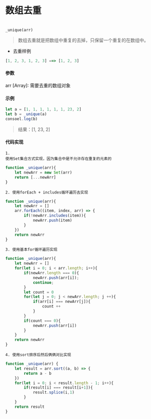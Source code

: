 # 数组去重
<br/>
<code>_unique(arr)</code>

>数组去重就是把数组中重复的去掉，只保留一个重复的在数组中。

* 去重样例

```javascript
[1, 2, 3, 1, 2, 3] ==> [1, 2, 3] 
```

#### 参数

arr [Array]: 需要去重的数组对象

#### 示例

```javascript
let a = [1, 1, 1, 1, 1, 1, 23, 2]
let b = _unique(a)
consoel.log(b)
```

> 结果：[1, 23, 2]

#### 代码实现

<code>1. 使用Set集合方式实现，因为集合中是不允许存在重复的元素的</code>

```javascript
function _unique(arr){
    let newArr = new Set(arr)
    return [...newArr]
}
```

<code>2. 使用forEach + includes循环遍历去实现</code>

```javascript
function _unique(arr){
    let newArr = []
    arr.forEach((item, index, arr) => {
        if(!newArr.includes(item)){
            newArr.push(item)
        }
    })
    return newArr
}
```

<code>3. 使用基本for循环遍历实现</code>

```javascript
function _unique(arr){
    let newArr = []
    for(let i = 0; i < arr.length; i++){
        if(newArr.length === 0){
            newArr.push(arr[i]);
            continue;
        }
        let count = 0
        for(let j = 0; j < newArr.length; j ++){
            if(arr[i] === newArr[j]){
                count ++
            }
        }
        if(count === 0){
            newArr.push(arr[i])
        }
    }
    return newArr
}
```


<code>4. 使用sort排序后然后俩俩对比实现</code>

```javascript
function _unique(arr) {
    let result = arr.sort((a, b) => {
        return a - b
    })
    for(let i = 0; i < result.length - 1; i++){
        if(result[i] === result[i+1]){
            result.splice(i,1)
        }
    }
    return result
}
```




